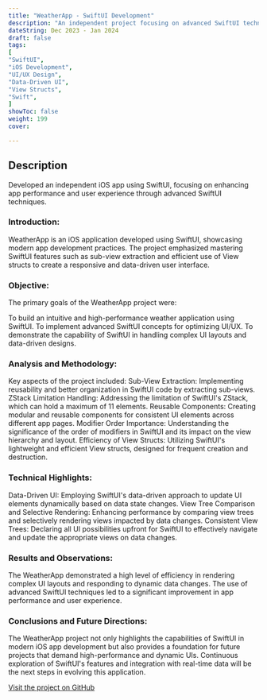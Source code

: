 ```yaml
---
title: "WeatherApp - SwiftUI Development"
description: "An independent project focusing on advanced SwiftUI techniques for iOS app development."
dateString: Dec 2023 - Jan 2024
draft: false
tags:
[
"SwiftUI",
"iOS Development",
"UI/UX Design",
"Data-Driven UI",
"View Structs",
"Swift",
]
showToc: false
weight: 199
cover:

---
```

## Description
Developed an independent iOS app using SwiftUI, focusing on enhancing app performance and user experience through advanced SwiftUI techniques.

### Introduction:
WeatherApp is an iOS application developed using SwiftUI, showcasing modern app development practices. The project emphasized mastering SwiftUI features such as sub-view extraction and efficient use of View structs to create a responsive and data-driven user interface.

### Objective:
The primary goals of the WeatherApp project were:

To build an intuitive and high-performance weather application using SwiftUI.
To implement advanced SwiftUI concepts for optimizing UI/UX.
To demonstrate the capability of SwiftUI in handling complex UI layouts and data-driven designs.

### Analysis and Methodology:
Key aspects of the project included:
Sub-View Extraction: Implementing reusability and better organization in SwiftUI code by extracting sub-views.
ZStack Limitation Handling: Addressing the limitation of SwiftUI's ZStack, which can hold a maximum of 11 elements.
Reusable Components: Creating modular and reusable components for consistent UI elements across different app pages.
Modifier Order Importance: Understanding the significance of the order of modifiers in SwiftUI and its impact on the view hierarchy and layout.
Efficiency of View Structs: Utilizing SwiftUI's lightweight and efficient View structs, designed for frequent creation and destruction.

### Technical Highlights:
Data-Driven UI: Employing SwiftUI's data-driven approach to update UI elements dynamically based on data state changes.
View Tree Comparison and Selective Rendering: Enhancing performance by comparing view trees and selectively rendering views impacted by data changes.
Consistent View Trees: Declaring all UI possibilities upfront for SwiftUI to effectively navigate and update the appropriate views on data changes.

### Results and Observations:
The WeatherApp demonstrated a high level of efficiency in rendering complex UI layouts and responding to dynamic data changes. The use of advanced SwiftUI techniques led to a significant improvement in app performance and user experience.

### Conclusions and Future Directions:
The WeatherApp project not only highlights the capabilities of SwiftUI in modern iOS app development but also provides a foundation for future projects that demand high-performance and dynamic UIs. Continuous exploration of SwiftUI's features and integration with real-time data will be the next steps in evolving this application.



[Visit the project on GitHub](https://github.com/mounikapadala11/SwiftUI_WeatherApp)
<!-- 
About me old:

    Hi 👋, I'm Mounika, an [**MSc in Computer Scince**](https://cse.ucsd.edu/graduate/degree-programs/ms-program) student at the **University of California, San Diego**. I'm passionate about **Backend**, **Frontend**, **Networks** and **Machine Learning". I have experience in programming languages such as Python, C, C++ and web technologies like JavaScript, Flutter, HTML5, and CSS. I have also developed several projects and published papers in journals. Additionally, I have work experience as a software engineer and developer intern. I am interested in a career in software development and data science. As a technology enthusiast, I learn new techs in my free time. -->

<!-- Natural disasters like earthquakes and landslides are sudden events that cause widespread destruction and major collateral damage including loss of life. Though disasters can never be prevented, their effects on mankind can surely be reduced. In this paper, we present the design and control of SRR (Search and Reconnaissance Robot), a robot capable of traversing on all terrains and locating survivors stuck under the debris. This will assist the rescue team to focus on recovering the victims, leaving the locating task for the Robots. The unique features of the SRR above existing ATVs are active-articulation, modularity, and assisted-autonomy. Active-articulation allows the SRR to climb objects much tall than itself. Modularity allows the SRR to detach into smaller modules to enter tight spaces where the whole body can’t fit. Assisted-autonomy allows the SRR to detect the presence of objects in front and climb autonomously over them.

![](/projects/search-and-reconnaissance-robot/img1.jpeg)

![](/projects/search-and-reconnaissance-robot/img2.jpeg)

![](/projects/search-and-reconnaissance-robot/img3.jpeg) -->
